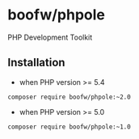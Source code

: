 boofw/phpole
=============

PHP Development Toolkit

Installation
--------------

* when PHP version >= 5.4

```
composer require boofw/phpole:~2.0
```

* when PHP version >= 5.0

```
composer require boofw/phpole:~1.0
```
